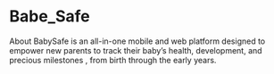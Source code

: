 # Babe_Safe
About BabySafe is an all-in-one mobile and web platform designed to empower new parents to track their baby’s health, development, and precious milestones , from birth through the early years.
